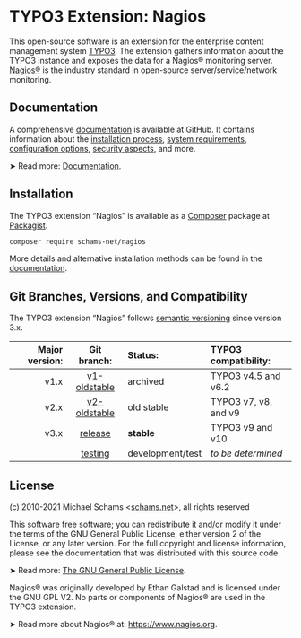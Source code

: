 # TYPO3 Extension: Nagios

This open-source software is an extension for the enterprise content management system [TYPO3](https://typo3.org). The extension gathers information about the TYPO3 instance and exposes the data for a Nagios® monitoring server. [Nagios®](https://www.nagios.org) is the industry standard in open-source server/service/network monitoring.


## Documentation

A comprehensive [documentation](https://github.com/schams-net/nagios/blob/release/Documentation/) is available at GitHub. It contains information about the [installation process](https://github.com/schams-net/nagios/blob/release/Documentation/InstallationAndSetup/Index.md), [system requirements](https://github.com/schams-net/nagios/blob/release/Documentation/InstallationAndSetup/Requirements/Index.md), [configuration options](https://github.com/schams-net/nagios/blob/release/Documentation/AdministrationAndConfiguration/Index.md), [security aspects](https://github.com/schams-net/nagios/blob/release/Documentation/SecurityAspects/Index.md), and more.

➤ Read more: [Documentation](https://github.com/schams-net/nagios/blob/release/Documentation/).


## Installation

The TYPO3 extension “Nagios” is available as a [Composer](https://getcomposer.org/) package at [Packagist](https://packagist.org/packages/schams-net/nagios).

```bash
composer require schams-net/nagios
```

More details and alternative installation methods can be found in the [documentation](https://github.com/schams-net/nagios/blob/release/Documentation/).


## Git Branches, Versions, and Compatibility

The TYPO3 extension “Nagios” follows [semantic versioning](https://semver.org/) since version 3.x.

| Major version: | Git branch:                                                            | Status:          | TYPO3 compatibility: |
|---------------:|:----------------------------------------------------------------------:|:-----------------|:---------------------|
|           v1.x | [v1-oldstable](https://github.com/schams-net/nagios/tree/v1-oldstable) | archived         | TYPO3 v4.5 and v6.2  |
|           v2.x | [v2-oldstable](https://github.com/schams-net/nagios/tree/v2-oldstable) | old stable       | TYPO3 v7, v8, and v9 |
|           v3.x | [release](https://github.com/schams-net/nagios/tree/release)           | **stable**       | TYPO3 v9 and v10     |
|                | [testing](https://github.com/schams-net/nagios/tree/testing)           | development/test | *to be determined*   |


## License

(c) 2010-2021 Michael Schams <[schams.net](https://schams.net)>, all rights reserved

This software free software; you can redistribute it and/or modify it under the terms of the GNU General Public License, either version 2 of the License, or any later version. For the full copyright and license information, please see the documentation that was distributed with this source code.

➤ Read more: [The GNU General Public License](https://www.gnu.org/licenses/gpl-3.0.html).

Nagios® was originally developed by Ethan Galstad and is licensed under the GNU GPL V2. No parts or components of Nagios® are used in the TYPO3 extension.

➤ Read more about Nagios® at: <https://www.nagios.org>.
